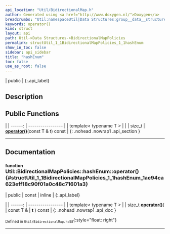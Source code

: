 ```yaml
---
api_location: "Util/BidirectionalMap.h"
author: Generated using <a href="http://www.doxygen.nl/">Doxygen</a>
breadcrumbs: "Util:namespaceUtil|Data Structures:group__data__structures|BidirectionalMapPolicies:namespaceUtil_1_1BidirectionalMapPolicies"
keywords: operator()
kind: struct
layout: api
path: Util->Data Structures->BidirectionalMapPolicies
permalink: structUtil_1_1BidirectionalMapPolicies_1_1hashEnum
show_in_toc: false
sidebar: api_sidebar
title: "hashEnum"
toc: false
use_as_root: false
---
```


| public |
{:.api_label}

## Description





## Public Functions

|
| ------: | ----------------- |
| template< typename T  >  | |
| size_t | **[operator()](#structUtil_1_1BidirectionalMapPolicies_1_1hashEnum_1ae94ca623eff18c90f01a0c48c71601a3)**(const T & t) const |
{: .nohead .nowrap1 .api_section }


-------------------------------------------------------------------

## Documentation

### <small>function</small><br/> Util::BidirectionalMapPolicies::hashEnum::operator() {#structUtil_1_1BidirectionalMapPolicies_1_1hashEnum_1ae94ca623eff18c90f01a0c48c71601a3}

| public | const | inline |
{:.api_label}

|
| ------: | ----------------- |
| template< typename T  > |
| size_t **[operator()](#structUtil_1_1BidirectionalMapPolicies_1_1hashEnum_1ae94ca623eff18c90f01a0c48c71601a3)**( | const T & | **t** ) const |
{: .nohead .nowrap1 .api_doc }





<sub>Defined in `Util/BidirectionalMap.h:58`</sub>{:style="float: right"}

-------------------------------------------------------------------

